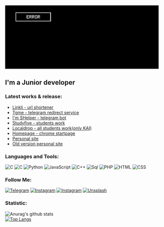 [![Header](https://github.com/RFPanda/RFPanda/blob/main/assets/header.gif)](https://rfpanda.ml)

## I'm a Junior developer

### Latest works & release:
- [Linkli - url shortener](https://www.Linkli.ga)
- [Tgme - telegram redirect service](https://tgme.ga)
- [I'm SHelper - telegram bot](https://t.me/shelper1bot)
- [Studyfive - students work](https://studyfive.ga)
- [Localdrop - all students work(only KAI)](https://localdrop.ga)
- [Homepage - chrome startpage](https://chrohome.ga)
- [Personal site](https://rfpanda.ml)
- [Old version personal site](https://khasanov.my.id)

### Languages and Tools:
![C](https://img.shields.io/badge/-C-090909?style=for-the-badge&logo=c&logoColor=47C5FB)
![C](https://img.shields.io/badge/-C-090909?style=for-the-badge&logo=https://github.com/RFPanda/RFPanda/blob/main/assets/pngegg.png)
![Python](https://img.shields.io/badge/-Python-090909?style=for-the-badge&logo=Python&logoColor=E9D54D)
![JavaScript](https://img.shields.io/badge/-JavaScript-090909?style=for-the-badge&logo=JavaScript&logoColor=E9D54D)
![C++](https://img.shields.io/badge/-C++-090909?style=for-the-badge&logo=C%2b%2b&logoColor=6296CC)
![Sql](https://img.shields.io/badge/-Sql-090909?style=for-the-badge&logo=mysql&logoColor=00648B)
![PHP](https://img.shields.io/badge/-PHP-090909?style=for-the-badge&logo=php&logoColor=00648B)
![HTML](https://img.shields.io/badge/-HTML-090909?style=for-the-badge&logo=html&logoColor=00648B)
![CSS](https://img.shields.io/badge/-CSS-090909?style=for-the-badge&logo=css&logoColor=00648B)

### Follow Me:
[![Telegram](https://img.shields.io/badge/-Telegram-090909?style=for-the-badge&logo=telegram&logoColor=27A0D9)](https://t.me/rfpanda)
[![Instagram](https://img.shields.io/badge/-Instagram-090909?style=for-the-badge&logo=instagram&logoColor=B4068E)](https://www.instagram.com/rfpanda)
[![Instagram](https://img.shields.io/badge/-Instagram-090909?style=for-the-badge&logo=instagram&logoColor=B4068E)](https://www.instagram.com/road2dope)
[![Unsplash](https://img.shields.io/badge/-Unsplash-090909?style=for-the-badge&logo=unsplash&logoColor=007BB6)](https://www.unsplash.com/rfpanda)

### Statistic:
![Anurag's github stats](https://github-readme-stats.vercel.app/api?username=rfpanda&theme=graywhite&show_icons=true)   
[![Top Langs](https://github-readme-stats.vercel.app/api/top-langs/?username=rfpanda&langs_count=8)](https://github.com/rfpanda/github-readme-stats)
